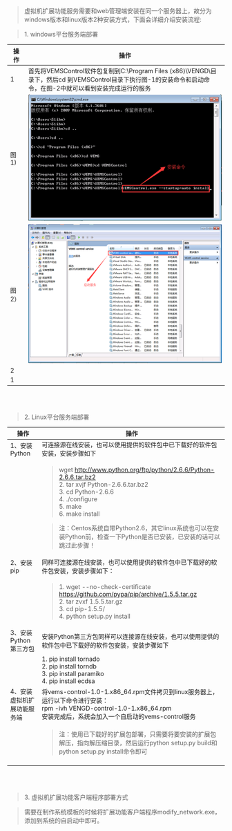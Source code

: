 > 虚拟机扩展功能服务需要和web管理端安装在同一个服务器上，故分为windows版本和linux版本2种安装方式，下面会详细介绍安装流程:
> 
<blockquote class="success">
1. windows平台服务端部署
</blockquote> 

|操作|操作|
|---|---|
|1|首先将VEMSControl软件包复制到C:\Program Files (x86)\VENGD\目录下，然后cd 到VEMSControl目录下执行图-1的安装命令和启动命令，在图-2中就可以看到安装完成运行的服务|
|图1)|![](../images/screenshot_1526262289031.png)|
|图2）|![](../images/screenshot_1526262300661.png)|
|2||
|1||

</br></br>
<blockquote class="success">
2. Linux平台服务端部署
</blockquote> 

|操作|操作|
|---|---|
|1、安装Python|可连接源在线安装，也可以使用提供的软件包中已下载好的软件包安装，安装步骤如下|
||<blockquote class="success"> wget http://www.python.org/ftp/python/2.6.6/Python-2.6.6.tar.bz2</br>2. tar xvjf Python-2.6.6.tar.bz2</br>3. cd Python-2.6.6</br>4. ./configure</br>5. make</br>6. make install</blockquote><blockquote class="warning"> 注：Centos系统自带Python2.6，其它linux系统也可以在安装Python前，检查一下Python是否已安装，已安装的话可以跳过此步骤！</blockquote>|
|2、安装pip|同样可连接源在线安装，也可以使用提供的软件包中已下载好的软件包安装，安装步骤如下：|
||<blockquote class="success"> 1. wget --no-check-certificate https://github.com/pypa/pip/archive/1.5.5.tar.gz</br>2. tar zvxf 1.5.5.tar.gz   </br>3. cd pip-1.5.5/</br>4. python setup.py install</blockquote>|
|3、安装Python第三方包|安装Python第三方包同样可以连接源在线安装，也可以使用提供的软件包中已下载好的软件包安装，安装步骤如下| 
||1.	pip install tornado</br>2.	pip install torndb</br>3.	pip install paramiko</br>4.	pip install ecdsa|
|4、安装虚拟机扩展功能服务端|将vems-control-1.0-1.x86_64.rpm文件拷贝到linux服务器上，运行以下命令进行安装：</br>rpm -ivh VENGD-control-1.0-1.x86_64.rpm</br>安装完成后，系统会加入一个自启动的vems-control服务</br>|
||<blockquote class="warning">注：使用已下载好的扩展包部署，只需要将要安装的扩展包解压，指向解压缩目录，然后运行python setup.py build和python setup.py install命令即可</blockquote>|
||| 

</br></br>
<blockquote class="success">
3.	虚拟机扩展功能客户端程序部署方式
</blockquote> 

> 需要在制作系统模板的时候将扩展功能客户端程序modify_network.exe，添加到系统的自启动中即可。